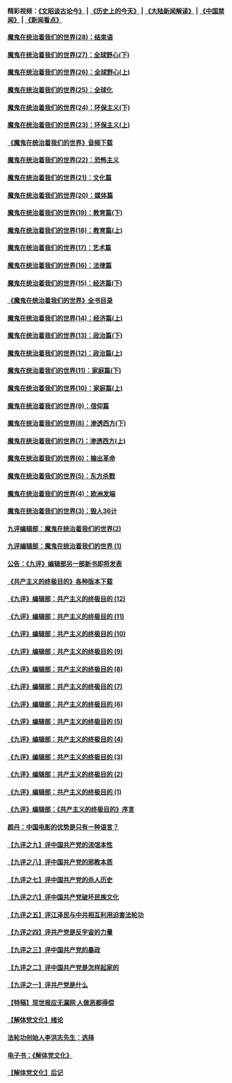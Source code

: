 #### 精彩视频：[《文昭谈古论今》](http://45.32.25.56/wenzhao) | [《历史上的今天》](http://45.32.25.56/today-in-history) | [《大陆新闻解读》](http://45.32.25.56/ntdtv-comedy) | [《中国禁闻》](http://45.32.25.56/ntdtv-news) | [《新闻看点》](http://45.32.25.56/news-insight) 

 #### [魔鬼在统治着我们的世界(28)：结束语](../pages/nsc422/n10936246.md?t=02080838) 

#### [魔鬼在统治着我们的世界(27)：全球野心(下)](../pages/nsc422/n10928319.md?t=02080838) 

#### [魔鬼在统治着我们的世界(26)：全球野心(上)](../pages/nsc422/n10900318.md?t=02080838) 

#### [魔鬼在统治着我们的世界(25)：全球化](../pages/nsc422/n10788205.md?t=02080838) 

#### [魔鬼在统治着我们的世界(24)：环保主义(下)](../pages/nsc422/n10695307.md?t=02080838) 

#### [魔鬼在统治着我们的世界(23)：环保主义(上)](../pages/nsc422/n10688613.md?t=02080838) 

#### [《魔鬼在统治着我们的世界》音频下载](../pages/nsc422/n10635553.md?t=02080838) 

#### [魔鬼在统治着我们的世界(22)：恐怖主义](../pages/nsc422/n10614727.md?t=02080838) 

#### [魔鬼在统治着我们的世界(21)：文化篇](../pages/nsc422/n10597706.md?t=02080838) 

#### [魔鬼在统治着我们的世界(20)：媒体篇](../pages/nsc422/n10586579.md?t=02080838) 

#### [魔鬼在统治着我们的世界(19)：教育篇(下)](../pages/nsc422/n10564808.md?t=02080838) 

#### [魔鬼在统治着我们的世界(18)：教育篇(上)](../pages/nsc422/n10526970.md?t=02080838) 

#### [魔鬼在统治着我们的世界(17)：艺术篇](../pages/nsc422/n10499093.md?t=02080838) 

#### [魔鬼在统治着我们的世界(16)：法律篇](../pages/nsc422/n10485969.md?t=02080838) 

#### [魔鬼在统治着我们的世界(15)：经济篇(下)](../pages/nsc422/n10469975.md?t=02080838) 

#### [《魔鬼在统治着我们的世界》全书目录](../pages/nsc422/n10464261.md?t=02080838) 

#### [魔鬼在统治着我们的世界(14)：经济篇(上)](../pages/nsc422/n10457370.md?t=02080838) 

#### [魔鬼在统治着我们的世界(13)：政治篇(下)](../pages/nsc422/n10448270.md?t=02080838) 

#### [魔鬼在统治着我们的世界(12)：政治篇(上)](../pages/nsc422/n10444576.md?t=02080838) 

#### [魔鬼在统治着我们的世界(11)：家庭篇(下)](../pages/nsc422/n10440961.md?t=02080838) 

#### [魔鬼在统治着我们的世界(10)：家庭篇(上)](../pages/nsc422/n10435448.md?t=02080838) 

#### [魔鬼在统治着我们的世界(9)：信仰篇](../pages/nsc422/n10432159.md?t=02080838) 

#### [魔鬼在统治着我们的世界(8)：渗透西方(下)](../pages/nsc422/n10429603.md?t=02080838) 

#### [魔鬼在统治着我们的世界(7)：渗透西方(上)](../pages/nsc422/n10426013.md?t=02080838) 

#### [魔鬼在统治着我们的世界(6)：输出革命](../pages/nsc422/n10421536.md?t=02080838) 

#### [魔鬼在统治着我们的世界(5)：东方杀戮](../pages/nsc422/n10417707.md?t=02080838) 

#### [魔鬼在统治着我们的世界(4)：欧洲发端](../pages/nsc422/n10414890.md?t=02080838) 

#### [魔鬼在统治着我们的世界(3)：毁人36计](../pages/nsc422/n10411583.md?t=02080838) 

#### [九评编辑部：魔鬼在统治着我们的世界(2)](../pages/nsc422/n10410036.md?t=02080838) 

#### [九评编辑部：魔鬼在统治着我们的世界 (1)](../pages/nsc422/n10406825.md?t=02080838) 

#### [公告：《九评》编辑部另一部新书即将发表](../pages/nsc422/n10405104.md?t=02080838) 

#### [《共产主义的终极目的》各种版本下载](../pages/nsc422/n10022138.md?t=02080838) 

#### [《九评》编辑部：共产主义的终极目的 (12)](../pages/nsc422/n9933272.md?t=02080838) 

#### [《九评》编辑部：共产主义的终极目的 (11)](../pages/nsc422/n9924973.md?t=02080838) 

#### [《九评》编辑部：共产主义的终极目的 (10)](../pages/nsc422/n9920883.md?t=02080838) 

#### [《九评》编辑部：共产主义的终极目的 (9)](../pages/nsc422/n9916363.md?t=02080838) 

#### [《九评》编辑部：共产主义的终极目的 (8)](../pages/nsc422/n9912488.md?t=02080838) 

#### [《九评》编辑部：共产主义的终极目的 (7)](../pages/nsc422/n9901176.md?t=02080838) 

#### [《九评》编辑部：共产主义的终极目的 (6)](../pages/nsc422/n9899359.md?t=02080838) 

#### [《九评》编辑部：共产主义的终极目的 (5)](../pages/nsc422/n9893174.md?t=02080838) 

#### [《九评》编辑部：共产主义的终极目的 (4)](../pages/nsc422/n9891246.md?t=02080838) 

#### [《九评》编辑部：共产主义的终极目的 (3)](../pages/nsc422/n9879879.md?t=02080838) 

#### [《九评》编辑部：共产主义的终极目的 (2)](../pages/nsc422/n9876205.md?t=02080838) 

#### [《九评》编辑部：共产主义的终极目的 (1)](../pages/nsc422/n9865857.md?t=02080838) 

#### [《九评》编辑部：《共产主义的终极目的》序言](../pages/nsc422/n9862666.md?t=02080838) 

#### [颜丹：中国电影的优势是只有一种语言？](../pages/nsc422/n9583062.md?t=02080838) 

#### [【九评之九】评中国共产党的流氓本性](../pages/nsc422/n737542.md?t=02080838) 

#### [【九评之八】评中国共产党的邪教本质](../pages/nsc422/n735942.md?t=02080838) 

#### [【九评之七】评中国共产党的杀人历史](../pages/nsc422/n733806.md?t=02080838) 

#### [【九评之六】评中国共产党破坏民族文化](../pages/nsc422/n731667.md?t=02080838) 

#### [【九评之五】评江泽民与中共相互利用迫害法轮功](../pages/nsc422/n730058.md?t=02080838) 

#### [【九评之四】评共产党是反宇宙的力量](../pages/nsc422/n727814.md?t=02080838) 

#### [【九评之三】评中国共产党的暴政](../pages/nsc422/n725597.md?t=02080838) 

#### [【九评之二】评中国共产党是怎样起家的](../pages/nsc422/n723946.md?t=02080838) 

#### [【九评之一】评共产党是什么](../pages/nsc422/n722529.md?t=02080838) 

#### [【特稿】现世报应无漏网 人做恶都得偿](../pages/nsc422/n4215167.md?t=02080838) 

#### [【解体党文化】绪论](../pages/nsc422/n1449356.md?t=02080838) 

#### [法轮功创始人李洪志先生：选择](../pages/nsc422/n3580738.md?t=02080838) 

#### [电子书：《解体党文化》](../pages/nsc422/n1573484.md?t=02080838) 

#### [【解体党文化】后记](../pages/nsc422/n1531999.md?t=02080838) 

